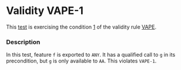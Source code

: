 # Validity VAPE-1

This [test](.) is exercising the condition [1](../Readme.md) of the validity rule [VAPE](../../vape/Readme.md).

### Description

In this test, feature `f` is exported to `ANY`. It has a qualified call to `g` in its precondition, but `g` is only available to `AA`. This violates `VAPE-1`.
